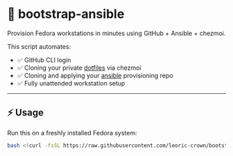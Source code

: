 # 🚀 bootstrap-ansible

Provision Fedora workstations in minutes using GitHub + Ansible + chezmoi.

This script automates:

- ✅ GitHub CLI login
- ✅ Cloning your private [dotfiles](https://github.com/leoric-crown/dotfiles) via chezmoi
- ✅ Cloning and applying your [ansible](https://github.com/leoric-crown/ansible) provisioning repo
- ✅ Fully unattended workstation setup

---

## ⚡ Usage

Run this on a freshly installed Fedora system:

```bash
bash <(curl -fsSL https://raw.githubusercontent.com/leoric-crown/bootstrap-ansible/main/bootstrap.sh)
```
